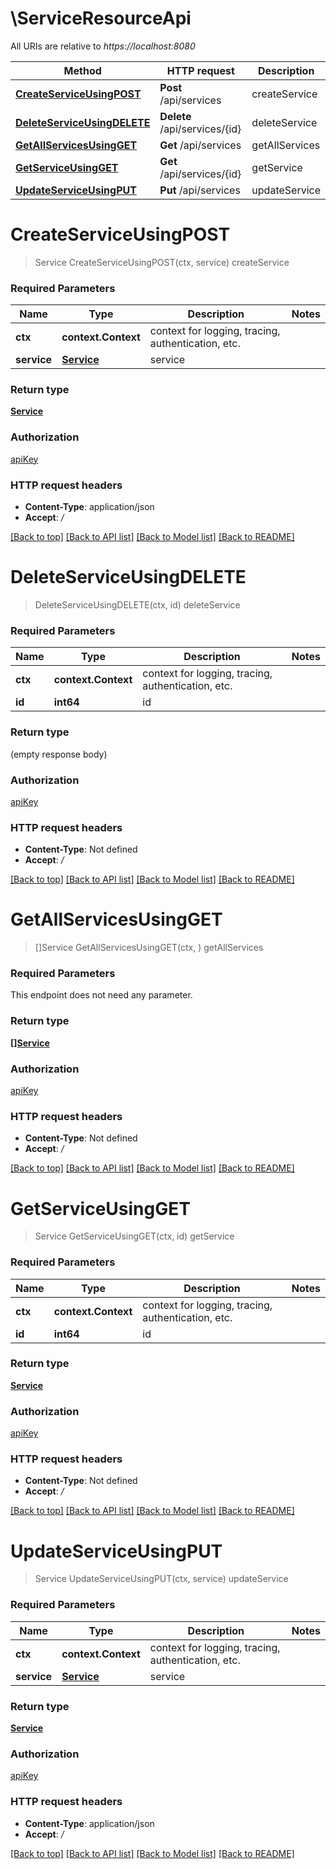 # \ServiceResourceApi

All URIs are relative to *https://localhost:8080*

Method | HTTP request | Description
------------- | ------------- | -------------
[**CreateServiceUsingPOST**](ServiceResourceApi.md#CreateServiceUsingPOST) | **Post** /api/services | createService
[**DeleteServiceUsingDELETE**](ServiceResourceApi.md#DeleteServiceUsingDELETE) | **Delete** /api/services/{id} | deleteService
[**GetAllServicesUsingGET**](ServiceResourceApi.md#GetAllServicesUsingGET) | **Get** /api/services | getAllServices
[**GetServiceUsingGET**](ServiceResourceApi.md#GetServiceUsingGET) | **Get** /api/services/{id} | getService
[**UpdateServiceUsingPUT**](ServiceResourceApi.md#UpdateServiceUsingPUT) | **Put** /api/services | updateService


# **CreateServiceUsingPOST**
> Service CreateServiceUsingPOST(ctx, service)
createService

### Required Parameters

Name | Type | Description  | Notes
------------- | ------------- | ------------- | -------------
 **ctx** | **context.Context** | context for logging, tracing, authentication, etc.
  **service** | [**Service**](Service.md)| service | 

### Return type

[**Service**](Service.md)

### Authorization

[apiKey](../README.md#apiKey)

### HTTP request headers

 - **Content-Type**: application/json
 - **Accept**: */*

[[Back to top]](#) [[Back to API list]](../README.md#documentation-for-api-endpoints) [[Back to Model list]](../README.md#documentation-for-models) [[Back to README]](../README.md)

# **DeleteServiceUsingDELETE**
> DeleteServiceUsingDELETE(ctx, id)
deleteService

### Required Parameters

Name | Type | Description  | Notes
------------- | ------------- | ------------- | -------------
 **ctx** | **context.Context** | context for logging, tracing, authentication, etc.
  **id** | **int64**| id | 

### Return type

 (empty response body)

### Authorization

[apiKey](../README.md#apiKey)

### HTTP request headers

 - **Content-Type**: Not defined
 - **Accept**: */*

[[Back to top]](#) [[Back to API list]](../README.md#documentation-for-api-endpoints) [[Back to Model list]](../README.md#documentation-for-models) [[Back to README]](../README.md)

# **GetAllServicesUsingGET**
> []Service GetAllServicesUsingGET(ctx, )
getAllServices

### Required Parameters
This endpoint does not need any parameter.

### Return type

[**[]Service**](Service.md)

### Authorization

[apiKey](../README.md#apiKey)

### HTTP request headers

 - **Content-Type**: Not defined
 - **Accept**: */*

[[Back to top]](#) [[Back to API list]](../README.md#documentation-for-api-endpoints) [[Back to Model list]](../README.md#documentation-for-models) [[Back to README]](../README.md)

# **GetServiceUsingGET**
> Service GetServiceUsingGET(ctx, id)
getService

### Required Parameters

Name | Type | Description  | Notes
------------- | ------------- | ------------- | -------------
 **ctx** | **context.Context** | context for logging, tracing, authentication, etc.
  **id** | **int64**| id | 

### Return type

[**Service**](Service.md)

### Authorization

[apiKey](../README.md#apiKey)

### HTTP request headers

 - **Content-Type**: Not defined
 - **Accept**: */*

[[Back to top]](#) [[Back to API list]](../README.md#documentation-for-api-endpoints) [[Back to Model list]](../README.md#documentation-for-models) [[Back to README]](../README.md)

# **UpdateServiceUsingPUT**
> Service UpdateServiceUsingPUT(ctx, service)
updateService

### Required Parameters

Name | Type | Description  | Notes
------------- | ------------- | ------------- | -------------
 **ctx** | **context.Context** | context for logging, tracing, authentication, etc.
  **service** | [**Service**](Service.md)| service | 

### Return type

[**Service**](Service.md)

### Authorization

[apiKey](../README.md#apiKey)

### HTTP request headers

 - **Content-Type**: application/json
 - **Accept**: */*

[[Back to top]](#) [[Back to API list]](../README.md#documentation-for-api-endpoints) [[Back to Model list]](../README.md#documentation-for-models) [[Back to README]](../README.md)

